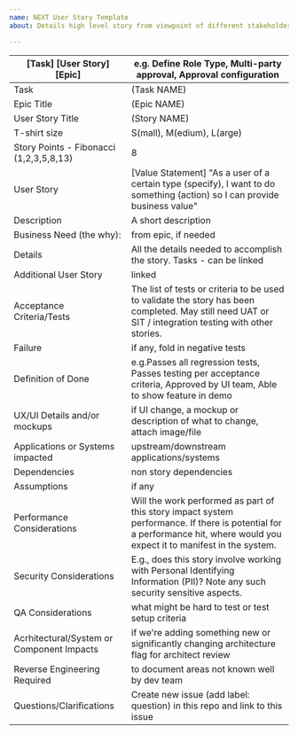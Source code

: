 ```yaml
---
name: NEXT User Story Template
about: Details high level story from viewpoint of different stakeholders. Leave blank if explanation not applicable

---
```


[Task] [User Story] [Epic] | e.g. Define Role Type, Multi-party approval, Approval configuration
----------|----------
Task | (Task NAME)
Epic Title | (Epic NAME)
User Story Title | (Story NAME)
T-shirt size | S(mall), M(edium), L(arge)
Story Points - Fibonacci (1,2,3,5,8,13) | 8
User Story | [Value Statement] "As a user of a certain type (specify), I want to do something (action) so I can provide business value"
Description | A short description 
Business Need (the why): | from epic, if needed
Details | All the details needed to accomplish the story. Tasks - can be linked
Additional User Story | linked
Acceptance Criteria/Tests | The list of tests or criteria to be used to validate the story has been completed. May still need UAT or SIT / integration testing with other stories.
Failure | if any, fold in negative tests
Definition of Done | e.g.Passes all regression tests, Passes testing per acceptance criteria, Approved by UI team, Able to show feature in demo                                                                                                    
UX/UI Details and/or mockups | if UI change, a mockup or description of what to change, attach image/file
Applications or Systems impacted | upstream/downstream applications/systems
Dependencies | non story dependencies
Assumptions | if any
Performance Considerations | Will the work performed as part of this story impact system performance. If there is potential for a performance hit, where would you expect it to manifest in the system.
Security Considerations | E.g., does this story involve working with Personal Identifying Information (PII)? Note any such security sensitive aspects.
QA Considerations | what might be hard to test or test setup criteria
Acrhitectural/System or Component Impacts | if we're adding something new or significantly changing architecture flag for architect review
Reverse Engineering Required | to document areas not known well by dev team
Questions/Clarifications | Create new issue (add label: question) in this repo and link to this issue
